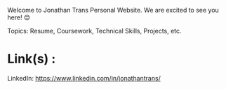 Welcome to Jonathan Trans Personal Website. 
We are excited to see you here! 😊

Topics: Resume, Coursework, Technical Skills, Projects, etc. 

# Link(s) : 
LinkedIn: https://www.linkedin.com/in/jonathantrans/

